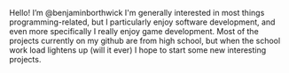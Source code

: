 Hello! I’m @benjaminborthwick
I'm generally interested in most things programming-related, but I particularly enjoy software development, and even more specifically I really enjoy game development.
Most of the projects currently on my github are from high school, but when the school work load lightens up (will it ever) I hope to start some new interesting projects.


<!---
benjaminborthwick/benjaminborthwick is a ✨ special ✨ repository because its `README.md` (this file) appears on your GitHub profile.
You can click the Preview link to take a look at your changes.
--->
